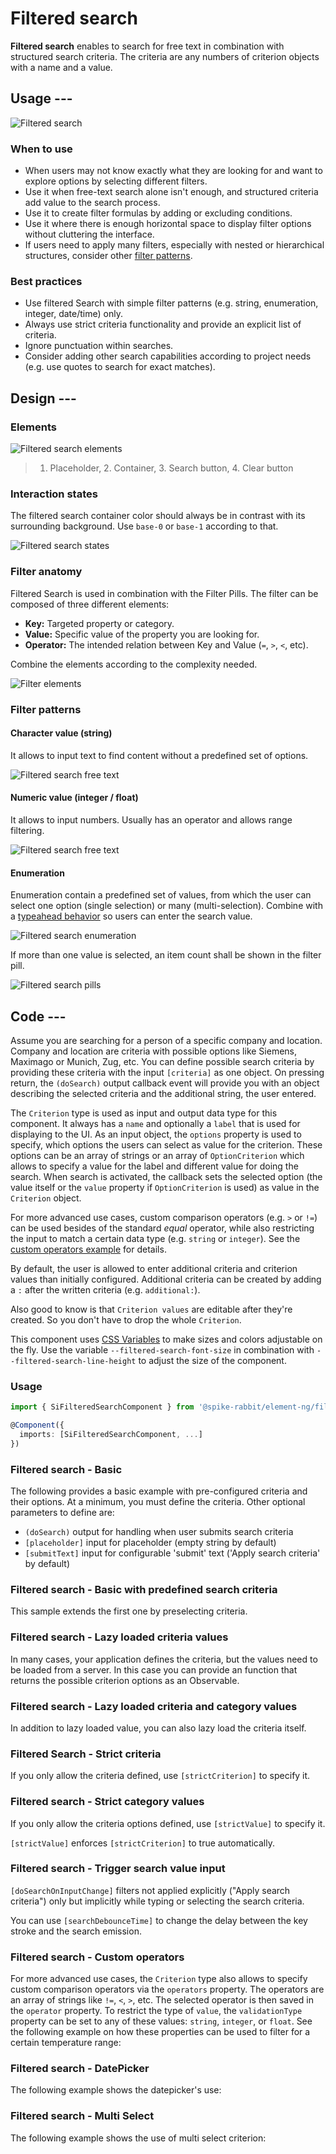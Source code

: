 # Filtered search

**Filtered search** enables to search for free text in combination with structured
search criteria. The criteria are any numbers of criterion objects with a name
and a value.

## Usage ---

![Filtered search](images/filtered-search.png)

### When to use

- When users may not know exactly what they are looking for and want to explore options by selecting different filters.
- Use it when free-text search alone isn't enough, and structured criteria add value to the search process.
- Use it to create filter formulas by adding or excluding conditions.
- Use it where there is enough horizontal space to display filter options without cluttering the interface.
- If users need to apply many filters, especially with nested or hierarchical structures, consider other
  [filter patterns](../../patterns/filter.md).

### Best practices

- Use filtered Search with simple filter patterns (e.g. string, enumeration,
  integer, date/time) only.
- Always use strict criteria functionality and provide an explicit list of
  criteria.
- Ignore punctuation within searches.
- Consider adding other search capabilities according to project needs (e.g. use
  quotes to search for exact matches).

## Design ---

### Elements

![Filtered search elements](images/filtered-search-elements.png)

> 1. Placeholder, 2. Container, 3. Search button, 4. Clear button

### Interaction states

The filtered search container color should always be in contrast with its
surrounding background. Use `base-0` or `base-1` according to that.

![Filtered search states](images/filtered-search-states.png)

### Filter anatomy

Filtered Search is used in combination with the Filter Pills.
The filter can be composed of three different elements:

- **Key:** Targeted property or category.
- **Value:** Specific value of the property you are looking for.
- **Operator:** The intended relation between Key and Value (`=`, `>`, `<`, etc).

Combine the elements according to the complexity needed.

![Filter elements](images/filter-elements.png)

### Filter patterns

#### Character value (string)

It allows to input text to find content without a predefined set of options.

![Filtered search free text](images/filtered-search-character.png)

#### Numeric value (integer / float)

It allows to input numbers.
Usually has an operator and allows range filtering.

![Filtered search free text](images/filtered-search-numeric.png)

#### Enumeration

Enumeration contain a predefined set of values, from which the user can select
one option (single selection) or many (multi-selection). Combine with a
[typeahead behavior](typeahead.md) so users can enter the search value.

![Filtered search enumeration](images/filtered-search-enumeration.png)

If more than one value is selected, an item count shall be shown in the filter
pill.

![Filtered search pills](images/filtered-search-pills.png)

## Code ---

Assume you are searching for a person of a specific company and location.
Company and location are criteria with possible options like Siemens, Maximago
or Munich, Zug, etc. You can define possible search criteria by providing these
criteria with the input `[criteria]` as one object.  On pressing return, the
`(doSearch)` output callback event will provide you with an object describing
the selected criteria and the additional string, the user entered.

The `Criterion` type is used as input and output data type for this component.
It always has a `name` and optionally a `label` that is used for displaying to
the UI. As an input object, the `options` property is used to specify, which
options the users can select as value for the criterion. These options can be an
array of strings or an array of `OptionCriterion` which allows to specify a
value for the label and different value for doing the search. When search is
activated, the callback sets the selected option (the value itself or the
`value` property if `OptionCriterion` is used) as value in the `Criterion`
object.

<!-- markdownlint-disable MD051 -->
For more advanced use cases, custom comparison operators (e.g. `>` or `!=`)
can be used besides of the standard *equal* operator, while also restricting
the input to match a certain data type (e.g. `string` or `integer`). See the
[custom operators example](#filtered-search-custom-operators) for details.

By default, the user is allowed to enter additional criteria and criterion
values than initially configured. Additional criteria can be created by adding
a `:` after the written criteria (e.g. `additional:`).

Also good to know is that `Criterion values` are editable after they're created.
So you don't have to drop the whole `Criterion`.

This component uses [CSS Variables](https://developer.mozilla.org/en-US/docs/Web/CSS/Using_CSS_variables)
to make sizes and colors adjustable on the fly. Use the variable
`--filtered-search-font-size` in combination with `--filtered-search-line-height`
to adjust the size of the component.

### Usage

```ts
import { SiFilteredSearchComponent } from '@spike-rabbit/element-ng/filtered-search';

@Component({
  imports: [SiFilteredSearchComponent, ...]
})
```

### Filtered search - Basic

The following provides a basic example with pre-configured criteria and their
options. At a minimum, you must define the criteria. Other optional parameters
to define are:

- `(doSearch)` output for handling when user submits search criteria
- `[placeholder]` input for placeholder (empty string by default)
- `[submitText]` input for configurable 'submit' text ('Apply search criteria' by default)

<si-docs-component example="si-filtered-search/si-filtered-search-basic" height="300"></si-docs-component>

### Filtered search - Basic with predefined search criteria

This sample extends the first one by preselecting criteria.

<si-docs-component example="si-filtered-search/si-filtered-search-search-criteria" height="300"></si-docs-component>

### Filtered search - Lazy loaded criteria values

In many cases, your application defines the criteria, but the values need to be
loaded from a server. In this case you can provide an function that returns the
possible criterion options as an Observable.

<si-docs-component example="si-filtered-search/si-filtered-search-lazy-values" height="300"></si-docs-component>

### Filtered search - Lazy loaded criteria and category values

In addition to lazy loaded value, you can also lazy load the criteria itself.

<si-docs-component example="si-filtered-search/si-filtered-search-lazy-criteria" height="300"></si-docs-component>

### Filtered Search - Strict criteria

If you only allow the criteria defined, use `[strictCriterion]` to specify it.

<si-docs-component example="si-filtered-search/si-filtered-search-strict-criteria" height="300"></si-docs-component>

### Filtered search - Strict category values

If you only allow the criteria options defined, use `[strictValue]` to specify
it.

`[strictValue]` enforces `[strictCriterion]` to true automatically.

<si-docs-component example="si-filtered-search/si-filtered-search-strict-values" height="300"></si-docs-component>

### Filtered search - Trigger search value input

`[doSearchOnInputChange]` filters not applied explicitly ("Apply search criteria") only but implicitly
while typing or selecting the search criteria.

You can use `[searchDebounceTime]` to change the delay between the key stroke
and the search emission.

<si-docs-component example="si-filtered-search/si-filtered-search-value-trigger-search" height="300"></si-docs-component>

### Filtered search - Custom operators

For more advanced use cases, the `Criterion` type also allows to specify custom
comparison operators via the `operators` property. The operators are an array of
strings like `!=`, `<`, `>`, etc. The selected operator is then saved in the
`operator` property. To restrict the type of `value`, the `validationType`
property can be set to any of these values: `string`, `integer`, or `float`.
See the following example on how these properties can be used to filter for a certain
temperature range:

<si-docs-component example="si-filtered-search/si-filtered-search-operators" height="300"></si-docs-component>

### Filtered search - DatePicker

The following example shows the datepicker's use:

<si-docs-component example="si-filtered-search/si-filtered-search-datetime" height="300"></si-docs-component>

### Filtered search - Multi Select

The following example shows the use of multi select criterion:

<si-docs-component example="si-filtered-search/si-filtered-search-multiselect" height="300"></si-docs-component>

<si-docs-api component="SiFilteredSearchComponent"></si-docs-api>

<si-docs-types></si-docs-types>
